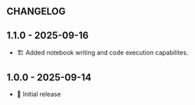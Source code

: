 ## CHANGELOG

## 1.1.0 - 2025-09-16
- 🏗  Added notebook writing and code execution capabilites.

## 1.0.0 - 2025-09-14
- 🚀 Initial release